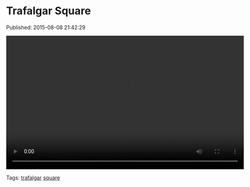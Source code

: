 
# Trafalgar Square

Published: 2015-08-08 21:42:29

<video controls="controls" autoplay="autoplay" src="126202652533.mp4" type="video/mp4" width="640" height="360"></video>

Tags: [trafalgar](tag-trafalgar.md) [square](tag-square.md)
